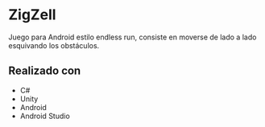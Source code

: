 # ZigZell

Juego para Android estilo endless run, consiste en moverse de lado a lado esquivando los obstáculos.

## Realizado con
- C#
- Unity
- Android
- Android Studio
